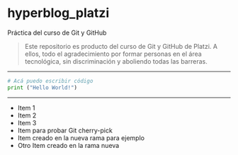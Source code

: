 # hyperblog_platzi
Práctica del curso de Git y GitHub

> Este repositorio es producto del curso de Git y GitHub de Platzi. A ellos, todo el agradecimiento por formar personas en el área tecnológica, sin discriminación y aboliendo todas las barreras.

-------

``` python
# Acá puedo escribir código
print ("Hello World!")
```

-----
- Item 1
- Item 2
- Item 3
- Item para probar Git cherry-pick
- Item creado en la nueva rama para ejemplo
- Otro Item creado en la rama nueva